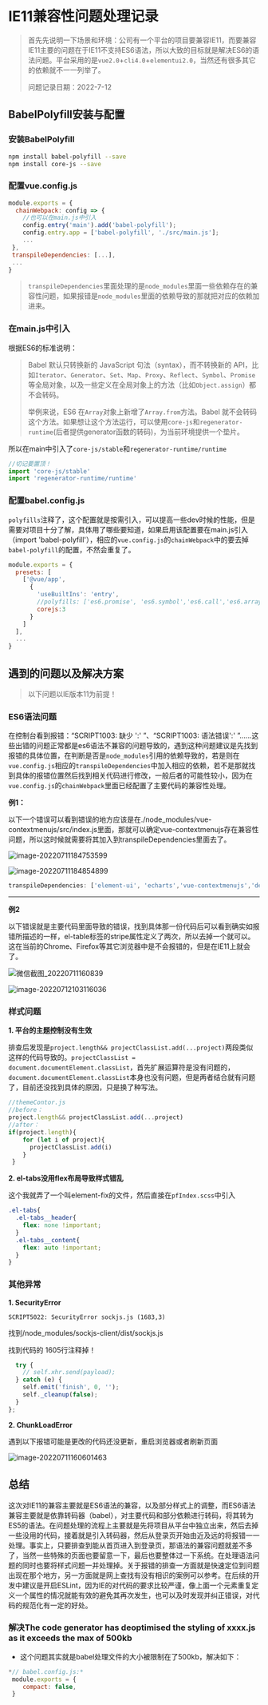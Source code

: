# IE11兼容性问题处理记录

> 首先先说明一下场景和环境：公司有一个平台的项目要兼容IE11，而要兼容IE11主要的问题在于IE11不支持ES6语法，所以大致的目标就是解决ES6的语法问题。平台采用的是`vue2.0`+`cli4.0`+`elementui2.0`，当然还有很多其它的依赖就不一一列举了。
>
> 问题记录日期：2022-7-12

## BabelPolyfill安装与配置

### 安装BabelPolyfill

```bash
npm install babel-polyfill --save
npm install core-js --save 
```

### 配置vue.config.js

```js
module.exports = {
  chainWebpack: config => {
    //也可以在main.js中引入
    config.entry('main').add('babel-polyfill');
    config.entry.app = ['babel-polyfill', './src/main.js'];
    ...
 },
 transpileDependencies: [...],
 ...
}
```

> `transpileDependencies`里面处理的是`node_modules`里面一些依赖存在的兼容性问题，如果报错是`node_modules`里面的依赖导致的那就把对应的依赖加进来。

### 在main.js中引入

根据ES6的标准说明：

> Babel 默认只转换新的 JavaScript 句法（syntax），而不转换新的 API，比如`Iterator`、`Generator`、`Set`、`Map`、`Proxy`、`Reflect`、`Symbol`、`Promise`等全局对象，以及一些定义在全局对象上的方法（比如`Object.assign`）都不会转码。
>
> 举例来说，ES6 在`Array`对象上新增了`Array.from`方法。Babel 就不会转码这个方法。如果想让这个方法运行，可以使用`core-js`和`regenerator-runtime`(后者提供generator函数的转码)，为当前环境提供一个垫片。

所以在main中引入了`core-js/stable`和`regenerator-runtime/runtime`

```js
//切记要置顶！
import 'core-js/stable'
import 'regenerator-runtime/runtime'
```

### 配置babel.config.js

`polyfills`注释了，这个配置就是按需引入，可以提高一些dev时候的性能，但是需要对项目十分了解，具体用了哪些要知道，如果启用该配置要在main.js引入（import 'babel-polyfill'），相应的`vue.config.js`的`chainWebpack`中的要去掉`babel-polyfill`的配置，不然会重复了。

```js
module.exports = {
  presets: [
    ['@vue/app', 
      { 
        'useBuiltIns': 'entry', 
        //polyfills: ['es6.promise', 'es6.symbol','es6.call','es6.array'],
        corejs:3 
      }
    ]
  ],
  ...
}
```

## 遇到的问题以及解决方案

> 以下问题以IE版本11为前提！

### ES6语法问题

在控制台看到报错：“SCRIPT1003: 缺少 ':' ”、“SCRIPT1003: 语法错误':' ”……这些出错的问题正常都是es6语法不兼容的问题导致的，遇到这种问题建议是先找到报错的具体位置，在判断是否是`node_modules`引用的依赖导致的，若是则在`vue.config.js`相应的`transpileDependencies`中加入相应的依赖，若不是那就找到具体的报错位置然后找到相关代码进行修改，一般后者的可能性较小，因为在`vue.config.js`的`chainWebpack`里面已经配置了主要代码的兼容性处理。

**例1：**

以下一个错误可以看到错误的地方应该是在./node_modules/vue-contextmenujs/src/index.js里面，那就可以确定vue-contextmenujs存在兼容性问题，所以这时候就需要将其加入到transpileDependencies里面去了。

![image-20220711184753599](https://gitee.com/letefly/NoteImages/raw/master/img/image-20220711184753599.png)

![image-20220711184854899](https://gitee.com/letefly/NoteImages/raw/master/img/image-20220711184854899.png)

```js
transpileDependencies: ['element-ui', 'echarts','vue-contextmenujs','devextreme','@devextreme'],
```

---

**例2**

以下错误就是主要代码里面导致的错误，找到具体那一份代码后可以看到确实如报错所描述的一样，el-table标签的stripe属性定义了两次，所以去掉一个就可以。这在当前的Chrome、Firefox等其它浏览器中是不会报错的，但是在IE11上就会了。

![微信截图_20220711160839](https://gitee.com/letefly/NoteImages/raw/master/img/%E5%BE%AE%E4%BF%A1%E6%88%AA%E5%9B%BE_20220711160839.png)

![image-20220712103116036](https://gitee.com/letefly/NoteImages/raw/master/img/image-20220712103116036.png)

### 样式问题

**1. 平台的主题控制没有生效**

排查后发现是`project.length&& projectClassList.add(...project)`两段类似这样的代码导致的。`projectClassList = document.documentElement.classList`，首先扩展运算符是没有问题的，`document.documentElement.classList`本身也没有问题，但是两者结合就有问题了，目前还没找到具体的原因，只是换了种写法。

```js
//themeContor.js
//before：
project.length&& projectClassList.add(...project)
//after：
if(project.length){
    for (let i of project){
      projectClassList.add(i)
    }
 }
```

**2. el-tabs没用flex布局导致样式错乱**

这个我就弄了一个叫element-fix的文件，然后直接在`pfIndex.scss`中引入

```scss
.el-tabs{
  .el-tabs__header{
    flex: none !important;
  }
  .el-tabs__content{
    flex: auto !important;
  }
}
```

### 其他异常

 **1. SecurityError**

```
SCRIPT5022: SecurityError sockjs.js (1683,3)
```

找到/node_modules/sockjs-client/dist/sockjs.js

找到代码的 1605行注释掉！

```js
  try {
    // self.xhr.send(payload);
  } catch (e) {
    self.emit('finish', 0, '');
    self._cleanup(false);
  }
};
```

**2. ChunkLoadError**

遇到以下报错可能是更改的代码还没更新，重启浏览器或者刷新页面

![image-20220711160601463](https://gitee.com/letefly/NoteImages/raw/master/img/image-20220711160601463.png)

## 总结

这次对IE11的兼容主要就是ES6语法的兼容，以及部分样式上的调整，而ES6语法兼容主要就是依靠转码器（babel），对主要代码和部分依赖进行转码，将其转为ES5的语法。在问题处理的流程上主要就是先将项目从平台中独立出来，然后去掉一些没用的代码，接着就是引入转码器，然后从登录页开始由近及远的将报错一一处理。事实上，只要排查到能从首页进入到登录页，那语法的兼容问题就差不多了，当然一些特殊的页面也要留意一下，最后也要整体过一下系统。在处理语法问题的同时也要将样式问题一并处理掉。关于报错的排查一方面就是快速定位到问题出现在那个地方，另一方面就是网上查找有没有相识的案例可以参考。在后续的开发中建议是开启ESLint，因为IE的对代码的要求比较严谨，像上面一个元素重复定义一个属性的情况就能有效的避免其再次发生，也可以及时发现并纠正错误，对代码的规范化有一定的好处。

### 解决The code generator has deoptimised the styling of xxxx.js as it exceeds the max of 500kb

- 这个问题其实就是babel处理文件的大小被限制在了500kb，解决如下：

```js
*// babel.config.js:*
 module.exports = {    
 	compact: false, 
 }
```

